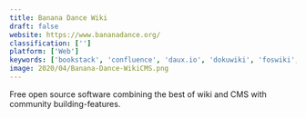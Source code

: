 ```yaml
---
title: Banana Dance Wiki
draft: false 
website: https://www.bananadance.org/
classification: ['']
platform: ['Web']
keywords: ['bookstack', 'confluence', 'daux.io', 'dokuwiki', 'foswiki', 'gitbook', 'indigrid', 'jama_connect', 'markdoc', 'mediawiki', 'mkdocs', 'readthedocs', 'simplenote', 'skydocs', 'slimwiki', 'tiddlywiki', 'wiki.js', 'xwiki']
image: 2020/04/Banana-Dance-WikiCMS.png
---
```

Free open source software combining the best of wiki and CMS with community building-features.